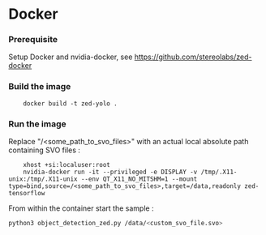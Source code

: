# Docker

### Prerequisite

Setup Docker and nvidia-docker, see https://github.com/stereolabs/zed-docker

### Build the image

		docker build -t zed-yolo .

### Run the image

Replace "/<some_path_to_svo_files>" with an actual local absolute path containing SVO files :

		xhost +si:localuser:root
		nvidia-docker run -it --privileged -e DISPLAY -v /tmp/.X11-unix:/tmp/.X11-unix --env QT_X11_NO_MITSHM=1 --mount type=bind,source=/<some_path_to_svo_files>,target=/data,readonly zed-tensorflow

From within the container start the sample :

```Bash
python3 object_detection_zed.py /data/<custom_svo_file.svo>
```
